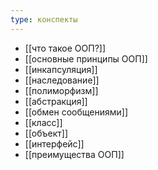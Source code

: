 ```yaml
---
type: конспекты
---
```

- [[что такое ООП?]]
- [[основные принципы ООП]]
- [[инкапсуляция]]
- [[наследование]]
- [[полиморфизм]]
- [[абстракция]]
- [[обмен сообщениями]]
- [[класс]]
- [[объект]] 
- [[интерфейс]]
- [[преимущества ООП]]